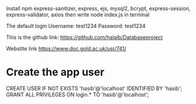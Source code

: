 Install npm express-sanitizer, express, ejs, mysql2, bcrypt, express-session, express-validator, axios
then write node index.js in terminal

The default login
Username: test1234
Password: test1234

This is the github link:
https://github.com/halalb/Databaseproject

Webstite link
https://www.doc.gold.ac.uk/usr/741/

# Create the app user
CREATE USER IF NOT EXISTS 'hasib'@'localhost' IDENTIFIED BY 'hasib';
GRANT ALL PRIVILEGES ON login.* TO 'hasib'@'localhost';